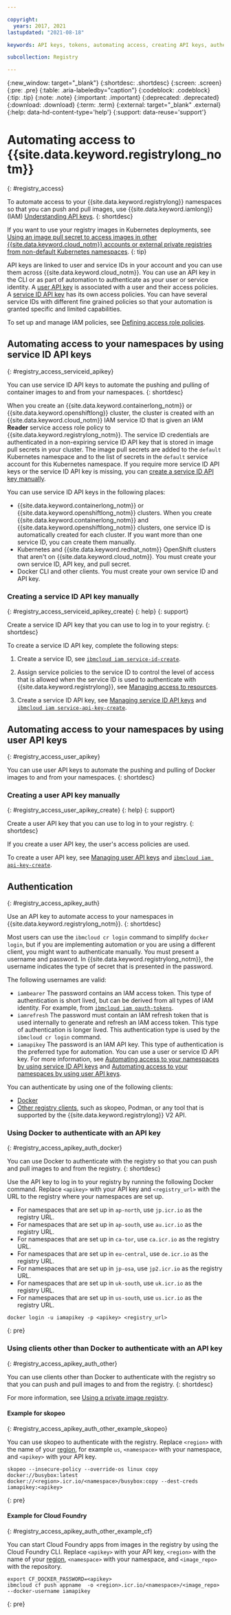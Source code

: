```yaml
---

copyright:
  years: 2017, 2021
lastupdated: "2021-08-18"

keywords: API keys, tokens, automating access, creating API keys, authenticating, access, authentication,

subcollection: Registry

---
```


{:new_window: target="_blank"}
{:shortdesc: .shortdesc}
{:screen: .screen}
{:pre: .pre}
{:table: .aria-labeledby="caption"}
{:codeblock: .codeblock}
{:tip: .tip}
{:note: .note}
{:important: .important}
{:deprecated: .deprecated}
{:download: .download}
{:term: .term}
{:external: target="_blank" .external}
{:help: data-hd-content-type='help'}
{:support: data-reuse='support'}

# Automating access to {{site.data.keyword.registrylong_notm}}
{: #registry_access}

To automate access to your {{site.data.keyword.registrylong}} namespaces so that you can push and pull images, use {{site.data.keyword.iamlong}} (IAM) [Understanding API keys](/docs/account?topic=account-manapikey).
{: shortdesc}

If you want to use your registry images in Kubernetes deployments, see [Using an image pull secret to access images in other {{site.data.keyword.cloud_notm}} accounts or external private registries from non-default Kubernetes namespaces](/docs/containers?topic=containers-registry#other).
{: tip}

API keys are linked to user and service IDs in your account and you can use them across {{site.data.keyword.cloud_notm}}. You can use an API key in the CLI or as part of automation to authenticate as your user or service identity. A [user API key](#registry_access_user_apikey) is associated with a user and their access policies. A [service ID API key](#registry_access_serviceid_apikey) has its own access policies. You can have several service IDs with different fine grained policies so that your automation is granted specific and limited capabilities.

To set up and manage IAM policies, see [Defining access role policies](/docs/Registry?topic=Registry-user#user).

## Automating access to your namespaces by using service ID API keys
{: #registry_access_serviceid_apikey}

You can use service ID API keys to automate the pushing and pulling of container images to and from your namespaces.
{: shortdesc}

When you create an {{site.data.keyword.containerlong_notm}} or {{site.data.keyword.openshiftlong}} cluster, the cluster is created with an {{site.data.keyword.cloud_notm}} IAM service ID that is given an IAM **Reader** service access role policy to {{site.data.keyword.registrylong_notm}}. The service ID credentials are authenticated in a non-expiring service ID API key that is stored in image pull secrets in your cluster. The image pull secrets are added to the `default` Kubernetes namespace and to the list of secrets in the `default` service account for this Kubernetes namespace. If you require more service ID API keys or the service ID API key is missing, you can [create a service ID API key manually](#registry_access_serviceid_apikey_create).

You can use service ID API keys in the following places:

- {{site.data.keyword.containerlong_notm}} or {{site.data.keyword.openshiftlong_notm}} clusters. When you create {{site.data.keyword.containerlong_notm}} and {{site.data.keyword.openshiftlong_notm}} clusters, one service ID is automatically created for each cluster. If you want more than one service ID, you can create them manually.
- Kubernetes and {{site.data.keyword.redhat_notm}} OpenShift clusters that aren't on {{site.data.keyword.cloud_notm}}. You must create your own service ID, API key, and pull secret.
- Docker CLI and other clients. You must create your own service ID and API key.

### Creating a service ID API key manually
{: #registry_access_serviceid_apikey_create}
{: help}
{: support}

Create a service ID API key that you can use to log in to your registry.
{: shortdesc}

To create a service ID API key, complete the following steps:

1. Create a service ID, see [`ibmcloud iam service-id-create`](/docs/cli?topic=cli-ibmcloud_commands_iam#ibmcloud_iam_service_id_create).

2. Assign service policies to the service ID to control the level of access that is allowed when the service ID is used to authenticate with {{site.data.keyword.registrylong}}, see [Managing access to resources](/docs/account?topic=account-assign-access-resources).

3. Create a service ID API key, see [Managing service ID API keys](/docs/account?topic=account-serviceidapikeys) and [`ibmcloud iam service-api-key-create`](/docs/cli?topic=cli-ibmcloud_commands_iam#ibmcloud_iam_service_api_key_create).

## Automating access to your namespaces by using user API keys
{: #registry_access_user_apikey}

You can use user API keys to automate the pushing and pulling of Docker images to and from your namespaces.
{: shortdesc}

### Creating a user API key manually
{: #registry_access_user_apikey_create}
{: help}
{: support}

Create a user API key that you can use to log in to your registry.
{: shortdesc}

If you create a user API key, the user's access policies are used.

To create a user API key, see [Managing user API keys](/docs/account?topic=account-userapikey) and [`ibmcloud iam api-key-create`](/docs/cli?topic=cli-ibmcloud_commands_iam#ibmcloud_iam_api_key_create).

## Authentication
{: #registry_access_apikey_auth}

Use an API key to automate access to your namespaces in {{site.data.keyword.registrylong_notm}}.
{: shortdesc}

Most users can use the `ibmcloud cr login` command to simplify `docker login`, but if you are implementing automation or you are using a different client, you might want to authenticate manually. You must present a username and password. In {{site.data.keyword.registrylong_notm}}, the username indicates the type of secret that is presented in the password.

The following usernames are valid:

- `iambearer` The password contains an IAM access token. This type of authentication is short lived, but can be derived from all types of IAM identity. For example, from [`ibmcloud iam oauth-tokens`](/docs/cli?topic=cli-ibmcloud_commands_iam#ibmcloud_iam_oauth_tokens).
- `iamrefresh` The password must contain an IAM refresh token that is used internally to generate and refresh an IAM access token. This type of authentication is longer lived. This authentication type is used by the `ibmcloud cr login` command.
- `iamapikey` The password is an IAM API key. This type of authentication is the preferred type for automation. You can use a user or service ID API key. For more information, see [Automating access to your namespaces by using service ID API keys](#registry_access_serviceid_apikey) and [Automating access to your namespaces by using user API keys](#registry_access_user_apikey).

You can authenticate by using one of the following clients:

- [Docker](#registry_access_apikey_auth_docker)
- [Other registry clients](#registry_access_apikey_auth_other), such as skopeo, Podman, or any tool that is supported by the {{site.data.keyword.registrylong}} V2 API.

### Using Docker to authenticate with an API key
{: #registry_access_apikey_auth_docker}

You can use Docker to authenticate with the registry so that you can push and pull images to and from the registry.
{: shortdesc}

Use the API key to log in to your registry by running the following Docker command. Replace `<apikey>` with your API key and `<registry_url>` with the URL to the registry where your namespaces are set up.

- For namespaces that are set up in `ap-north`, use `jp.icr.io` as the registry URL.
- For namespaces that are set up in `ap-south`, use `au.icr.io` as the registry URL.
- For namespaces that are set up in `ca-tor`, use `ca.icr.io` as the registry URL.
- For namespaces that are set up in `eu-central`, use `de.icr.io` as the registry URL.
- For namespaces that are set up in `jp-osa`, use `jp2.icr.io` as the registry URL.
- For namespaces that are set up in `uk-south`, use `uk.icr.io` as the registry URL.
- For namespaces that are set up in `us-south`, use `us.icr.io` as the registry URL.

```
docker login -u iamapikey -p <apikey> <registry_url>
```
{: pre}

### Using clients other than Docker to authenticate with an API key
{: #registry_access_apikey_auth_other}

You can use clients other than Docker to authenticate with the registry so that you can push and pull images to and from the registry.
{: shortdesc}

For more information, see [Using a private image registry](/docs/ContinuousDelivery?topic=ContinuousDelivery-custom_docker_images#private_image_registry).

#### Example for skopeo
{: #registry_access_apikey_auth_other_example_skopeo}

You can use skopeo to authenticate with the registry. Replace `<region>` with the name of your [region](/docs/Registry?topic=Registry-registry_overview#registry_regions), for example `us`, `<namespace>` with your namespace, and `<apikey>` with your API key.

```
skopeo --insecure-policy --override-os linux copy docker://busybox:latest docker://<region>.icr.io/<namespace>/busybox:copy --dest-creds iamapikey:<apikey>
```
{: pre}

#### Example for Cloud Foundry
{: #registry_access_apikey_auth_other_example_cf}

You can start Cloud Foundry apps from images in the registry by using the Cloud Foundry CLI. Replace `<apikey>` with your API key, `<region>` with the name of your [region](/docs/Registry?topic=Registry-registry_overview#registry_regions), `<namespace>` with your namespace, and `<image_repo>` with the repository.

```
export CF_DOCKER_PASSWORD=<apikey>
ibmcloud cf push appname  -o <region>.icr.io/<namespace>/<image_repo> --docker-username iamapikey
```
{: pre}


